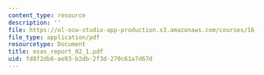 ```yaml
---
content_type: resource
description: ''
file: https://ol-ocw-studio-app-production.s3.amazonaws.com/courses/16-423j-aerospace-biomedical-and-life-support-engineering-spring-2006/fd8f2db6ae93b2db2f3d270c61a7d67d_esas_report_02_1.pdf
file_type: application/pdf
resourcetype: Document
title: esas_report_02_1.pdf
uid: fd8f2db6-ae93-b2db-2f3d-270c61a7d67d
---
```

